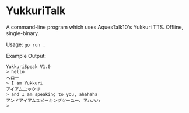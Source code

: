 # YukkuriTalk
A command-line program which uses AquesTalk10's Yukkuri TTS. Offline, single-binary.

Usage: `go run .`

Example Output:
```
YukkuriSpeak V1.0
> hello
ヘロー
> I am Yukkuri        
アイアムユックリ
> and I am speaking to you, ahahaha
アンドアイアムスピーキングツーユー、アハハハ
> 
```